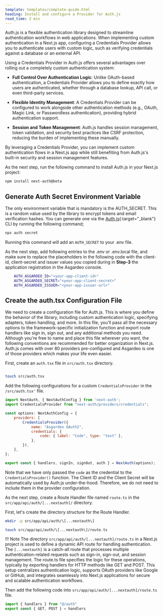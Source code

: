 ```yaml
---
template: templates/complete-guide.html
heading: Install and configure a Provider for Auth.js
read_time: 2 min
---
```


Auth.js is a flexible authentication library designed to streamline authentication workflows in web applications. When implementing custom authentication in a Next.js app, configuring a Credentials Provider allows you to authenticate users with custom logic, such as verifying credentials against a database or an external API.

Using a Credentials Provider in Auth.js offers several advantages over rolling out a completely custom authentication system:

- **Full Control Over Authentication Logic**: Unlike OAuth-based authentication, a Credentials Provider allows you to define exactly how users are authenticated, whether through a database lookup, API call, or even third-party services.

- **Flexible Identity Management**: A Credentials Provider can be configured to work alongside other authentication methods (e.g., OAuth, Magic Link, or Passwordless authentication), providing hybrid authentication support.

- **Session and Token Management**: Auth.js handles session management, token validation, and security best practices like CSRF protection, reducing the burden of implementing these manually.

By leveraging a Credentials Provider, you can implement custom authentication flows in a Next.js app while still benefiting from Auth.js's built-in security and session management features.

As the next step, run the following command to install Auth.js in your Next.js project:

```bash
npm install next-auth@beta

```

## Generate Auth Secret Environment Variable

The only environment variable that is mandatory is the AUTH_SECRET. This is a random value used by the library to encrypt tokens and email verification hashes. You can generate one via the [Auth.js](https://github.com/nextauthjs/cli){:target="_blank"}  CLI by running the following command;

```bash
npx auth secret

```

Running this command will add an `AUTH_SECRET` to your .env file.

As the next step, add following entries to the .env or .env.local file, and make sure to replace the placeholders in the following code with the client-id, client-secret and issuer values you copied during in **Step-3** the application registration in the Asgardeo console.

```sh title=".env.local"
    AUTH_ASGARDEO_ID="<your-app-client-id>"
    AUTH_ASGARDEO_SECRET="<your-app-client-secret>"
    AUTH_ASGARDEO_ISSUER="<your-app-issuer-url>"

```

## Create the auth.tsx Configuration File

We need to create a configuration file for Auth.js. This is where you define the behavior of the library, including custom authentication logic, specifying adapters, token handling, and more. In this file, you'll pass all the necessary options to the framework-specific initialization function and export route handlers like sign in, sign out, and any additional methods you need.
Although you're free to name and place this file wherever you want, the following conventions are recommended for better organization in Next.js.
Auth.js comes with over 80 providers pre-configured and Asgardeo is one of those providers which makes your life even easier.

First, create an `auth.tsx` file in `src/auth.tsx` directory.

```bash

touch src/auth.tsx

```

Add the following configurations for a custom `CredentialsProvider` in the `/src/auth.tsx'` file.

```javascript title="auth.ts"
import NextAuth, { NextAuthConfig } from 'next-auth';
import CredentialsProvider from "next-auth/providers/credentials";

const options: NextAuthConfig = {
    providers: [
        CredentialsProvider({
            name: "Asgardeo OAuth2",
            credentials: {
                code: { label: "Code", type: "text" },
            },
        }),
    ],
};

export const { handlers, signIn, signOut, auth } = NextAuth(options);

```

Note that we have only passed the `code` as the credential to the `CredentialsProvider()` function. The Client ID and the Client Secret will be automatically used by Auth.js under-the-hood. Therefore, we do not need to include them in the provider configuration.

As the next step, create a Route Handler file named `route.ts` in the `src/app/api/auth/[...nextauth]/` directory.

First, let's create the directory structure for the Route Handler.

```bash
mkdir -p src/app/api/auth/\[...nextauth\]

touch src/app/api/auth/\[...nextauth\]/route.ts

```

!!! Note
The directory `src/app/api/auth/[...nextauth]/route.ts` in a Next.js project is used to define a dynamic API route for handling authentication. The `[...nextauth]` is a catch-all route that processes multiple authentication-related requests such as sign-in, sign-out, and session management. The route.ts file specifies the logic for these operations, typically by exporting handlers for HTTP methods like GET and POST. This setup centralizes authentication logic, supports OAuth providers like Google or GitHub, and integrates seamlessly into Next.js applications for secure and scalable authentication workflows.


Then add the following code into `src/app/api/auth/[...nextauth]/route.ts` file.

```javascript title="route.ts"
import { handlers } from "@/auth" 
export const { GET, POST } = handlers
```
